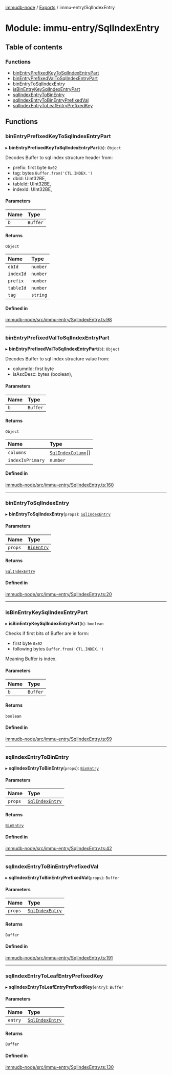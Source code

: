 [immudb-node](../README.md) / [Exports](../modules.md) / immu-entry/SqlIndexEntry

# Module: immu-entry/SqlIndexEntry

## Table of contents

### Functions

- [binEntryPrefixedKeyToSqlIndexEntryPart](immu_entry_SqlIndexEntry.md#binentryprefixedkeytosqlindexentrypart)
- [binEntryPrefixedValToSqlIndexEntryPart](immu_entry_SqlIndexEntry.md#binentryprefixedvaltosqlindexentrypart)
- [binEntryToSqlIndexEntry](immu_entry_SqlIndexEntry.md#binentrytosqlindexentry)
- [isBinEntryKeySqlIndexEntryPart](immu_entry_SqlIndexEntry.md#isbinentrykeysqlindexentrypart)
- [sqlIndexEntryToBinEntry](immu_entry_SqlIndexEntry.md#sqlindexentrytobinentry)
- [sqlIndexEntryToBinEntryPrefixedVal](immu_entry_SqlIndexEntry.md#sqlindexentrytobinentryprefixedval)
- [sqlIndexEntryToLeafEntryPrefixedKey](immu_entry_SqlIndexEntry.md#sqlindexentrytoleafentryprefixedkey)

## Functions

### binEntryPrefixedKeyToSqlIndexEntryPart

▸ **binEntryPrefixedKeyToSqlIndexEntryPart**(`b`): `Object`

Decodes Buffer to sql index structure header from:
- prefix: first byte `0x02`
- tag: bytes `Buffer.from('CTL.INDEX.')`
- dbId: UInt32BE,
- tableId: UInt32BE,
- indexId: UInt32BE,

#### Parameters

| Name | Type |
| :------ | :------ |
| `b` | `Buffer` |

#### Returns

`Object`

| Name | Type |
| :------ | :------ |
| `dbId` | `number` |
| `indexId` | `number` |
| `prefix` | `number` |
| `tableId` | `number` |
| `tag` | `string` |

#### Defined in

[immudb-node/src/immu-entry/SqlIndexEntry.ts:98](https://github.com/codenotary/immudb-node/blob/fe12060/immudb-node/src/immu-entry/SqlIndexEntry.ts#L98)

___

### binEntryPrefixedValToSqlIndexEntryPart

▸ **binEntryPrefixedValToSqlIndexEntryPart**(`b`): `Object`

Decodes Buffer to sql index structure value from:
- columnId: first byte 
- isAscDesc: bytes (boolean),

#### Parameters

| Name | Type |
| :------ | :------ |
| `b` | `Buffer` |

#### Returns

`Object`

| Name | Type |
| :------ | :------ |
| `columns` | [`SqlIndexColumn`](types_Entry.md#sqlindexcolumn)[] |
| `indexIsPrimary` | `number` |

#### Defined in

[immudb-node/src/immu-entry/SqlIndexEntry.ts:160](https://github.com/codenotary/immudb-node/blob/fe12060/immudb-node/src/immu-entry/SqlIndexEntry.ts#L160)

___

### binEntryToSqlIndexEntry

▸ **binEntryToSqlIndexEntry**(`props`): [`SqlIndexEntry`](types_Entry.md#sqlindexentry)

#### Parameters

| Name | Type |
| :------ | :------ |
| `props` | [`BinEntry`](types_Entry.md#binentry) |

#### Returns

[`SqlIndexEntry`](types_Entry.md#sqlindexentry)

#### Defined in

[immudb-node/src/immu-entry/SqlIndexEntry.ts:20](https://github.com/codenotary/immudb-node/blob/fe12060/immudb-node/src/immu-entry/SqlIndexEntry.ts#L20)

___

### isBinEntryKeySqlIndexEntryPart

▸ **isBinEntryKeySqlIndexEntryPart**(`b`): `boolean`

Checks if first bits of Buffer are in form:
- first byte `0x02`
- following bytes `Buffer.from('CTL.INDEX.')`

Meaning Buffer is index.

#### Parameters

| Name | Type |
| :------ | :------ |
| `b` | `Buffer` |

#### Returns

`boolean`

#### Defined in

[immudb-node/src/immu-entry/SqlIndexEntry.ts:69](https://github.com/codenotary/immudb-node/blob/fe12060/immudb-node/src/immu-entry/SqlIndexEntry.ts#L69)

___

### sqlIndexEntryToBinEntry

▸ **sqlIndexEntryToBinEntry**(`props`): [`BinEntry`](types_Entry.md#binentry)

#### Parameters

| Name | Type |
| :------ | :------ |
| `props` | [`SqlIndexEntry`](types_Entry.md#sqlindexentry) |

#### Returns

[`BinEntry`](types_Entry.md#binentry)

#### Defined in

[immudb-node/src/immu-entry/SqlIndexEntry.ts:42](https://github.com/codenotary/immudb-node/blob/fe12060/immudb-node/src/immu-entry/SqlIndexEntry.ts#L42)

___

### sqlIndexEntryToBinEntryPrefixedVal

▸ **sqlIndexEntryToBinEntryPrefixedVal**(`props`): `Buffer`

#### Parameters

| Name | Type |
| :------ | :------ |
| `props` | [`SqlIndexEntry`](types_Entry.md#sqlindexentry) |

#### Returns

`Buffer`

#### Defined in

[immudb-node/src/immu-entry/SqlIndexEntry.ts:191](https://github.com/codenotary/immudb-node/blob/fe12060/immudb-node/src/immu-entry/SqlIndexEntry.ts#L191)

___

### sqlIndexEntryToLeafEntryPrefixedKey

▸ **sqlIndexEntryToLeafEntryPrefixedKey**(`entry`): `Buffer`

#### Parameters

| Name | Type |
| :------ | :------ |
| `entry` | [`SqlIndexEntry`](types_Entry.md#sqlindexentry) |

#### Returns

`Buffer`

#### Defined in

[immudb-node/src/immu-entry/SqlIndexEntry.ts:130](https://github.com/codenotary/immudb-node/blob/fe12060/immudb-node/src/immu-entry/SqlIndexEntry.ts#L130)
